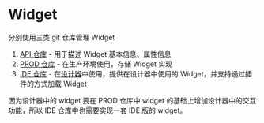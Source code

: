 # Widget

分别使用三类 git 仓库管理 Widget

1. [API 仓库](api-repo/index.md) - 用于描述 Widget 基本信息、属性信息
2. [PROD 仓库](prod-repo/index.md) - 在生产环境使用，存储 Widget 实现
3. [IDE 仓库](ide-repo/index.md) - 在[设计器](https://github.com/blocklang/page-designer/)中使用，提供在设计器中使用的 Widget，并支持通过插件的方式加载 Widget

因为设计器中的 widget 要在 PROD 仓库中 widget 的基础上增加设计器中的交互功能，所以 IDE 仓库中也需要实现一套 IDE 版的 widget。